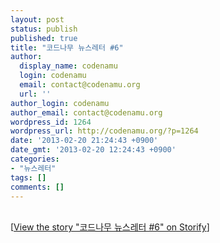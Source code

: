 ```yaml
---
layout: post
status: publish
published: true
title: "코드나무 뉴스레터 #6"
author:
  display_name: codenamu
  login: codenamu
  email: contact@codenamu.org
  url: ''
author_login: codenamu
author_email: contact@codenamu.org
wordpress_id: 1264
wordpress_url: http://codenamu.org/?p=1264
date: '2013-02-20 21:24:43 +0900'
date_gmt: '2013-02-20 12:24:43 +0900'
categories:
- "뉴스레터"
tags: []
comments: []
---
```

<p><script src="//storify.com/codenamu/6.js"></script><br />
<noscript>[<a href="//storify.com/codenamu/6" target="_blank">View the story "코드나무 뉴스레터 #6" on Storify</a>]</noscript>
